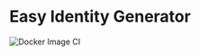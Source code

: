# Easy Identity Generator

![Docker Image CI](https://github.com/viananicolas/EasyIdentityGenerator/workflows/Docker%20Image%20CI/badge.svg?branch=master)
